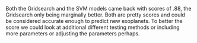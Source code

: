 Both the Gridsearch and the SVM models came back with scores of .88, the Gridsearch only being marginally better. Both are pretty scores and could be considered accurate enough to predict new exoplanets. To better the score we could look at additional different testing methods or including more parameters or adjusting the parameters perhaps.